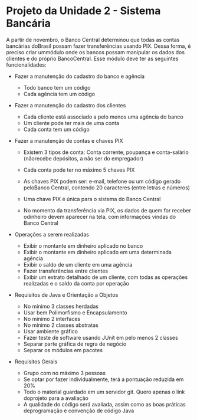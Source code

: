 # Projeto da Unidade 2 - Sistema Bancária
A partir de novembro, o Banco Central determinou que todas as contas bancárias doBrasil possam fazer transferências usando PIX. Dessa forma, é preciso criar ummódulo onde os bancos possam manipular os dados dos clientes e do próprio BancoCentral. Esse módulo deve ter as seguintes funcionalidades:

- Fazer a manutenção do cadastro do banco e agência
  - Todo banco tem um código
  - Cada agência tem um código

- Fazer a manutenção do cadastro dos clientes
  - Cada cliente está associado a pelo menos uma agência do banco
  - Um cliente pode ter mais de uma conta
  - Cada conta tem um código

- Fazer a manutenção de contas e chaves PIX
  - Existem 3 tipos de conta: Conta corrente, poupança e conta-salário (nãorecebe depósitos, a não ser do empregador)
  
  - Cada conta pode ter no máximo 5 chaves PIX
  
  - As chaves PIX podem ser: e-mail, telefone ou um código gerado peloBanco Central, contendo 20 caracteres (entre letras e números)
  
  - Uma chave PIX é única para o sistema do Banco Central
  
  - No momento da transferência via PIX, os dados de quem for receber odinheiro devem aparecer na tela, com informações vindas do Banco Central

- Operações a serem realizadas
  - Exibir o montante em dinheiro aplicado no banco
  - Exibir o montante em dinheiro aplicado em uma determinada agência
  - Exibir o saldo de um cliente em uma agência
  - Fazer transferências entre clientes
  - Exibir   um   extrato   detalhado   de   um   cliente,   com   todas   as   operações realizadas e o saldo da conta por operação

- Requisitos de Java e Orientação a Objetos
  - No mínimo 3 classes herdadas
  - Usar bem Polimorfismo e Encapsulamento
  - No mínimo 2 interfaces
  - No mínimo 2 classes abstratas
  - Usar ambiente gráfico
  - Fazer teste de software usando JUnit em pelo menos 2 classes
  - Separar parte gráfica de regra de negócio
  - Separar os módulos em pacotes

- Requisitos Gerais
  - Grupo com no máximo 3 pessoas
  - Se optar por fazer individualmente, terá a pontuação reduzida em 20%
  - Todo o material guardado em um servidor git. Quero apenas o link doprojeto para a avaliação
  - A  qualidade   do   código   será   avaliada,   assim   como   as   boas   práticas   deprogramação e convenção de código Java
